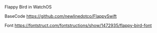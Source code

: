 Flappy Bird in WatchOS

BaseCode
https://github.com/newlinedotco/FlappySwift

Font
https://fontstruct.com/fontstructions/show/1472935/flappy-bird-font
